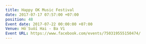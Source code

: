 ```yaml
---
title: Happy OK Music Festival
date: 2017-07-17 07:57:00 +07:00
position: 48
Event date: 2017-07-22 00:00:00 +07:00
Venue: Hồ Suối Hai - Ba Vì
Event URL: https://www.facebook.com/events/750319555150474/
---
```


